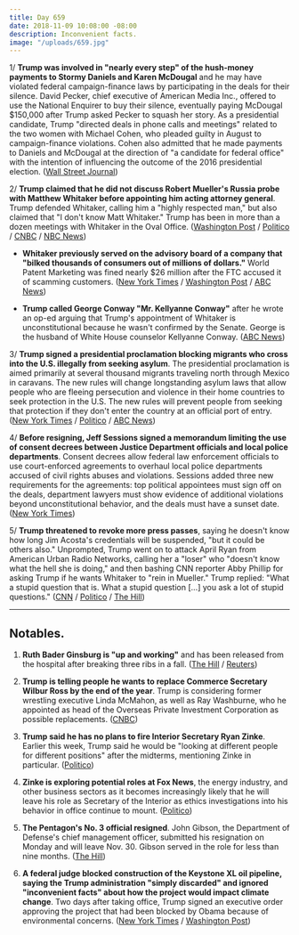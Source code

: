 ```yaml
---
title: Day 659
date: 2018-11-09 10:08:00 -08:00
description: Inconvenient facts.
image: "/uploads/659.jpg"
---
```


1/ **Trump was involved in "nearly every step" of the hush-money payments to Stormy Daniels and Karen McDougal** and he may have violated federal campaign-finance laws by participating in the deals for their silence. David Pecker, chief executive of American Media Inc., offered to use the National Enquirer to buy their silence, eventually paying McDougal $150,000 after Trump asked Pecker to squash her story. As a presidential candidate, Trump "directed deals in phone calls and meetings" related to the two women with Michael Cohen, who pleaded guilty in August to campaign-finance violations. Cohen also admitted that he made payments to Daniels and McDougal at the direction of "a candidate for federal office" with the intention of influencing the outcome of the 2016 presidential election. ([Wall Street Journal](https://www.wsj.com/articles/donald-trump-played-central-role-in-hush-payoffs-to-stormy-daniels-and-karen-mcdougal-1541786601))

2/ **Trump claimed that he did not discuss Robert Mueller's Russia probe with Matthew Whitaker before appointing him acting attorney general**. Trump defended Whitaker, calling him a "highly respected man," but also claimed that "I don't know Matt Whitaker." Trump has been in more than a dozen meetings with Whitaker in the Oval Office. ([Washington Post](https://www.washingtonpost.com/politics/trump-says-he-doesnt-know-his-new-acting-ag-hasnt-talked-to-him-about-russia-probe/2018/11/09/c3f00922-e429-11e8-b759-3d88a5ce9e19_story.html) / [Politico](https://www.politico.com/story/2018/11/09/trump-whitaker-attorney-general-979015) / [CNBC](https://www.cnbc.com/2018/11/09/trump-says-he-didnt-discuss-mueller-with-acting-ag-whitaker.html) / [NBC News](https://www.nbcnews.com/politics/donald-trump/trump-claims-he-hasn-t-spoken-whitaker-about-mueller-probe-n934426))

* **Whitaker previously served on the advisory board of a company that "bilked thousands of consumers out of millions of dollars."** World Patent Marketing was fined nearly $26 million after the FTC accused it of scamming customers. ([New York Times](https://www.nytimes.com/2018/11/08/us/politics/whitaker-trump-attorney-general.html) / [Washington Post](https://www.washingtonpost.com/politics/before-he-led-the-justice-department-matthew-g-whitaker-promoted-company-accused-of-deceiving-clients/2018/11/08/f46e6db8-e380-11e8-ab2c-b31dcd53ca6b_story.html) / [ABC News](https://abcnews.go.com/Politics/acting-attorney-general-matthew-whitaker-ties-company-federal/story?id=59067838))

* **Trump called George Conway "Mr. Kellyanne Conway"** after he wrote an op-ed arguing that Trump's appointment of Whitaker is unconstitutional because he wasn't confirmed by the Senate. George is the husband of White House counselor Kellyanne Conway. ([ABC News](https://abcnews.go.com/Politics/kellyanne-conways-husband-argues-trumps-acting-attorney-general/story?id=59066631))

3/ **Trump signed a presidential proclamation blocking migrants who cross into the U.S. illegally from seeking asylum**. The presidential proclamation is aimed primarily at several thousand migrants traveling north through Mexico in caravans. The new rules will change longstanding asylum laws that allow people who are fleeing persecution and violence in their home countries to seek protection in the U.S. The new rules will prevent people from seeking that protection if they don't enter the country at an official port of entry. ([New York Times](https://www.nytimes.com/2018/11/09/us/politics/trump-asylum-seekers-executive-order.html) / [Politico](https://www.politico.com/story/2018/11/08/trump-moves-to-restrict-asylum-access-at-the-border-978233) / [ABC News](https://abcnews.go.com/Politics/trump-make-good-pre-election-promise-crack-asylum/story?id=59068944))

4/ **Before resigning, Jeff Sessions signed a memorandum limiting the use of consent decrees between Justice Department officials and local police departments**. Consent decrees allow federal law enforcement officials to use court-enforced agreements to overhaul local police departments accused of civil rights abuses and violations. Sessions added three new requirements for the agreements: top political appointees must sign off on the deals, department lawyers must show evidence of additional violations beyond unconstitutional behavior, and the deals must have a sunset date. ([New York Times](https://www.nytimes.com/2018/11/08/us/politics/sessions-limits-consent-decrees.html))

5/ **Trump threatened to revoke more press passes**, saying he doesn't know how long Jim Acosta's credentials will be suspended, "but it could be others also." Unprompted, Trump went on to attack April Ryan from American Urban Radio Networks, calling her a "loser" who "doesn't know what the hell she is doing," and then bashing CNN reporter Abby Phillip for asking Trump if he wants Whitaker to "rein in Mueller." Trump replied: "What a stupid question that is. What a stupid question \[...\] you ask a lot of stupid questions." ([CNN](https://www.cnn.com/2018/11/09/media/white-house-press-pass-threat/index.html) / [Politico](https://www.politico.com/story/2018/11/09/trump-cnn-white-house-access-980280) / [The Hill](https://thehill.com/homenews/administration/415900-trump-calls-april-ryan-a-loser-threatens-to-revoke-more-press))

---

## Notables.

1. **Ruth Bader Ginsburg is "up and working"** and has been released from the hospital after breaking three ribs in a fall. ([The Hill](https://thehill.com/blogs/blog-briefing-room/news/415871-nephew-says-ginsburg-up-and-working-after-being-hospitalized) / [Reuters](https://www.reuters.com/article/us-usa-court-ginsburg-idUSKBN1ND20M))

2. **Trump is telling people he wants to replace Commerce Secretary Wilbur Ross by the end of the year**. Trump is considering former wrestling executive Linda McMahon, as well as Ray Washburne, who he appointed as head of the Overseas Private Investment Corporation as possible replacements. ([CNBC](https://www.cnbc.com/2018/11/09/trump-could-replace-commerce-secretary-wilbur-ross-by-end-of-the-year.html))

3. **Trump said he has no plans to fire Interior Secretary Ryan Zinke**. Earlier this week, Trump said he would be "looking at different people for different positions" after the midterms, mentioning Zinke in particular. ([Politico](https://www.politico.com/story/2018/11/09/trump-not-firing-zinke-980424))

4. **Zinke is exploring potential roles at Fox News**, the energy industry, and other business sectors as it becomes increasingly likely that he will leave his role as Secretary of the Interior as ethics investigations into his behavior in office continue to mount. ([Politico](https://www.politico.com/story/2018/11/08/ryan-zinke-fox-news-956537))

5. **The Pentagon's No. 3 official resigned**. John Gibson, the Department of Defense's chief management officer, submitted his resignation on Monday and will leave Nov. 30. Gibson served in the role for less than nine months. ([The Hill](https://thehill.com/policy/defense/415945-pentagons-no-3-official-resigns-after-less-than-a-year-on-the-job))

6. **A federal judge blocked construction of the Keystone XL oil pipeline, saying the Trump administration "simply discarded" and ignored "inconvenient facts" about how the project would impact climate change**. Two days after taking office, Trump signed an executive order approving the project that had been blocked by Obama because of environmental concerns. ([New York Times](https://www.nytimes.com/2018/11/09/climate/judge-blocks-keystone-pipeline.html) / [Washington Post](https://www.washingtonpost.com/nation/2018/11/09/keystone-xl-pipeline-blocked-by-federal-judge-major-blow-trump-administration/))
